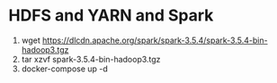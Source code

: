 # HDFS and YARN and Spark

1) wget https://dlcdn.apache.org/spark/spark-3.5.4/spark-3.5.4-bin-hadoop3.tgz
2) tar xzvf spark-3.5.4-bin-hadoop3.tgz
3) docker-compose up -d
